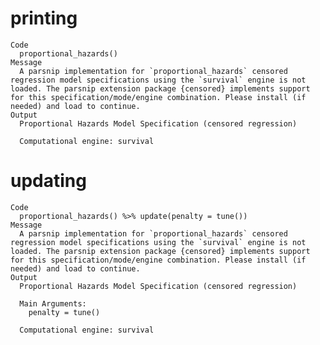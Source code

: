 # printing

    Code
      proportional_hazards()
    Message
      A parsnip implementation for `proportional_hazards` censored regression model specifications using the `survival` engine is not loaded. The parsnip extension package {censored} implements support for this specification/mode/engine combination. Please install (if needed) and load to continue.
    Output
      Proportional Hazards Model Specification (censored regression)
      
      Computational engine: survival 
      

# updating

    Code
      proportional_hazards() %>% update(penalty = tune())
    Message
      A parsnip implementation for `proportional_hazards` censored regression model specifications using the `survival` engine is not loaded. The parsnip extension package {censored} implements support for this specification/mode/engine combination. Please install (if needed) and load to continue.
    Output
      Proportional Hazards Model Specification (censored regression)
      
      Main Arguments:
        penalty = tune()
      
      Computational engine: survival 
      

